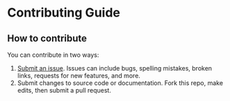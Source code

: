 # Contributing Guide

## How to contribute

You can contribute in two ways:

1. [Submit an issue](https://github.com/dastoori/uniqolor/issues/new). Issues can include bugs, spelling mistakes, broken links, requests for new features, and more.
2. Submit changes to source code or documentation. Fork this repo, make edits, then submit a pull request.


